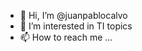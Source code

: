 - 👋 Hi, I’m @juanpablocalvo
- 👀 I’m interested in TI topics
- 📫 How to reach me ...

<!---
juanpablocalvo/juanpablocalvo is a ✨ special ✨ repository because its `README.md` (this file) appears on your GitHub profile.
You can click the Preview link to take a look at your changes.
--->
